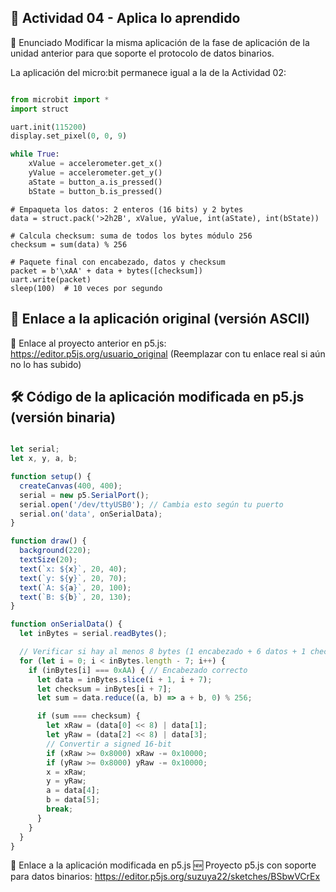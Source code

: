 ## 🧪 Actividad 04 - Aplica lo aprendido
🎯 Enunciado
Modificar la misma aplicación de la fase de aplicación de la unidad anterior para que soporte el protocolo de datos binarios.

La aplicación del micro:bit permanece igual a la de la Actividad 02:

```python

from microbit import *
import struct

uart.init(115200)
display.set_pixel(0, 0, 9)

while True:
    xValue = accelerometer.get_x()
    yValue = accelerometer.get_y()
    aState = button_a.is_pressed()
    bState = button_b.is_pressed()
```
    # Empaqueta los datos: 2 enteros (16 bits) y 2 bytes
    data = struct.pack('>2h2B', xValue, yValue, int(aState), int(bState))
    
    # Calcula checksum: suma de todos los bytes módulo 256
    checksum = sum(data) % 256
    
    # Paquete final con encabezado, datos y checksum
    packet = b'\xAA' + data + bytes([checksum])
    uart.write(packet)
    sleep(100)  # 10 veces por segundo
##  🧩 Enlace a la aplicación original (versión ASCII)
🔗 Enlace al proyecto anterior en p5.js:
https://editor.p5js.org/usuario_original
(Reemplazar con tu enlace real si aún no lo has subido)

##  🛠 Código de la aplicación modificada en p5.js (versión binaria)
```javascript

let serial;
let x, y, a, b;

function setup() {
  createCanvas(400, 400);
  serial = new p5.SerialPort();
  serial.open('/dev/ttyUSB0'); // Cambia esto según tu puerto
  serial.on('data', onSerialData);
}

function draw() {
  background(220);
  textSize(20);
  text(`x: ${x}`, 20, 40);
  text(`y: ${y}`, 20, 70);
  text(`A: ${a}`, 20, 100);
  text(`B: ${b}`, 20, 130);
}

function onSerialData() {
  let inBytes = serial.readBytes();

  // Verificar si hay al menos 8 bytes (1 encabezado + 6 datos + 1 checksum)
  for (let i = 0; i < inBytes.length - 7; i++) {
    if (inBytes[i] === 0xAA) { // Encabezado correcto
      let data = inBytes.slice(i + 1, i + 7);
      let checksum = inBytes[i + 7];
      let sum = data.reduce((a, b) => a + b, 0) % 256;

      if (sum === checksum) {
        let xRaw = (data[0] << 8) | data[1];
        let yRaw = (data[2] << 8) | data[3];
        // Convertir a signed 16-bit
        if (xRaw >= 0x8000) xRaw -= 0x10000;
        if (yRaw >= 0x8000) yRaw -= 0x10000;
        x = xRaw;
        y = yRaw;
        a = data[4];
        b = data[5];
        break;
      }
    }
  }
}
```
🔗 Enlace a la aplicación modificada en p5.js
🆕 Proyecto p5.js con soporte para datos binarios:
https://editor.p5js.org/suzuya22/sketches/BSbwVCrEx
